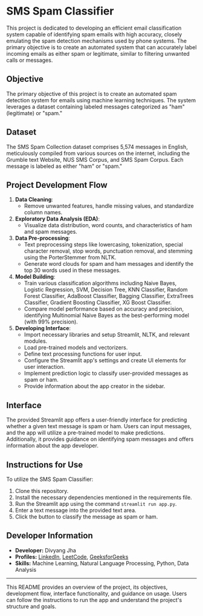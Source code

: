 # SMS Spam Classifier

This project is dedicated to developing an efficient email classification system capable of identifying spam emails with high accuracy, closely emulating the spam detection mechanisms used by phone systems. The primary objective is to create an automated system that can accurately label incoming emails as either spam or legitimate, similar to filtering unwanted calls or messages.

## Objective

The primary objective of this project is to create an automated spam detection system for emails using machine learning techniques. The system leverages a dataset containing labeled messages categorized as "ham" (legitimate) or "spam."

## Dataset

The SMS Spam Collection dataset comprises 5,574 messages in English, meticulously compiled from various sources on the internet, including the Grumble text Website, NUS SMS Corpus, and SMS Spam Corpus. Each message is labeled as either "ham" or "spam."

## Project Development Flow

1. **Data Cleaning**:
   - Remove unwanted features, handle missing values, and standardize column names.
2. **Exploratory Data Analysis (EDA)**:
   - Visualize data distribution, word counts, and characteristics of ham and spam messages.
3. **Data Pre-processing**:
   - Text preprocessing steps like lowercasing, tokenization, special character removal, stop words, punctuation removal, and stemming using the PorterStemmer from NLTK.
   - Generate word clouds for spam and ham messages and identify the top 30 words used in these messages.
4. **Model Building**:
   - Train various classification algorithms including Naive Bayes, Logistic Regression, SVM, Decision Tree, KNN Classifier, Random Forest Classifier, AdaBoost Classifier, Bagging Classifier, ExtraTrees Classifier, Gradient Boosting Classifier, XG Boost Classifier.
   - Compare model performance based on accuracy and precision, identifying Multinomial Naive Bayes as the best-performing model (with 99% precision).
5. **Developing Interface**:
   - Import necessary libraries and setup Streamlit, NLTK, and relevant modules.
   - Load pre-trained models and vectorizers.
   - Define text processing functions for user input.
   - Configure the Streamlit app's settings and create UI elements for user interaction.
   - Implement prediction logic to classify user-provided messages as spam or ham.
   - Provide information about the app creator in the sidebar.

## Interface

The provided Streamlit app offers a user-friendly interface for predicting whether a given text message is spam or ham. Users can input messages, and the app will utilize a pre-trained model to make predictions. Additionally, it provides guidance on identifying spam messages and offers information about the app developer.

## Instructions for Use

To utilize the SMS Spam Classifier:
1. Clone this repository.
2. Install the necessary dependencies mentioned in the requirements file.
3. Run the Streamlit app using the command `streamlit run app.py`.
4. Enter a text message into the provided text area.
5. Click the button to classify the message as spam or ham.

## Developer Information

- **Developer:** Divyang Jha
- **Profiles:** [LinkedIn]([profile_link](https://www.linkedin.com/in/divyang-jha-6b3451201/)), [LeetCode]([profile_link](https://leetcode.com/divyang_2222/)), [GeeksforGeeks]([profile_link](https://auth.geeksforgeeks.org/user/divyang_2222))
- **Skills:** Machine Learning, Natural Language Processing, Python, Data Analysis

---

This README provides an overview of the project, its objectives, development flow, interface functionality, and guidance on usage. Users can follow the instructions to run the app and understand the project's structure and goals.

